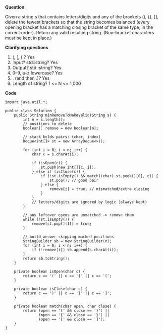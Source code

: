 **Question** 

Given a string s that contains letters/digits and any of the brackets (), {}, [], delete the fewest brackets so that the string becomes balanced (every opening bracket has a matching closing bracket of the same type, in the correct order).
Return any valid resulting string. (Non-bracket characters must be kept in place.)

**Clarifying questions**

1. (, [, { ? Yes
2. Input? std::string? Yes
3. Output? std::string? Yes
4. 0–9, a–z lowercase? Yes
5. . (and then .)? Yes
6. Length of string? 1 <= N <= 1,000

**Code**

```
import java.util.*;

public class Solution {
    public String minRemoveToMakeValid(String s) {
        int n = s.length();
        // positions to delete
        boolean[] remove = new boolean[n];

        // stack holds pairs: (char, index)
        Deque<int[]> st = new ArrayDeque<>();

        for (int i = 0; i < n; i++) {
            char c = s.charAt(i);

            if (isOpen(c)) {
                st.push(new int[]{c, i});
            } else if (isClose(c)) {
                if (!st.isEmpty() && match((char) st.peek()[0], c)) {
                    st.pop(); // good pair
                } else {
                    remove[i] = true; // mismatched/extra closing
                }
            }
            // letters/digits are ignored by logic (always kept)
        }

        // any leftover opens are unmatched -> remove them
        while (!st.isEmpty()) {
            remove[st.pop()[1]] = true;
        }

        // build answer skipping marked positions
        StringBuilder sb = new StringBuilder(n);
        for (int i = 0; i < n; i++) {
            if (!remove[i]) sb.append(s.charAt(i));
        }
        return sb.toString();
    }

    private boolean isOpen(char c) {
        return c == '(' || c == '{' || c == '[';
    }

    private boolean isClose(char c) {
        return c == ')' || c == '}' || c == ']';
    }

    private boolean match(char open, char close) {
        return (open == '(' && close == ')') ||
               (open == '{' && close == '}') ||
               (open == '[' && close == ']');
    }
}

```

